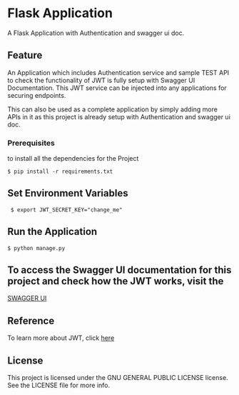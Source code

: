 # Flask Application  

A Flask Application with Authentication and swagger ui doc. 

## Feature

An Application which includes Authentication service and sample TEST API to check the functionality of JWT is fully setup with Swagger UI Documentation. This JWT service can be injected into any applications for securing endpoints. 

This can also be used as a complete application by simply adding more APIs in it as this project is already setup with Authentication and swagger ui doc. 

### Prerequisites

to install all the dependencies for the Project

```
$ pip install -r requirements.txt
```

## Set Environment Variables
```
 $ export JWT_SECRET_KEY="change_me"
```
## Run the Application
```
$ python manage.py
```

## To access the Swagger UI documentation for this project and check how the JWT works, visit the 
[SWAGGER UI](https://drive.google.com/open?id=1uml96UK_4xR11vGsBq-0arZuvt8x18_F)

## Reference
To learn more about JWT, click [here](https://medium.com/@meetahuja1680/secure-your-api-using-jwt-json-web-tokens-a-real-world-implementation-400d0219022b)

## License
This project is licensed under the GNU GENERAL PUBLIC LICENSE license. See the LICENSE file for more info.
